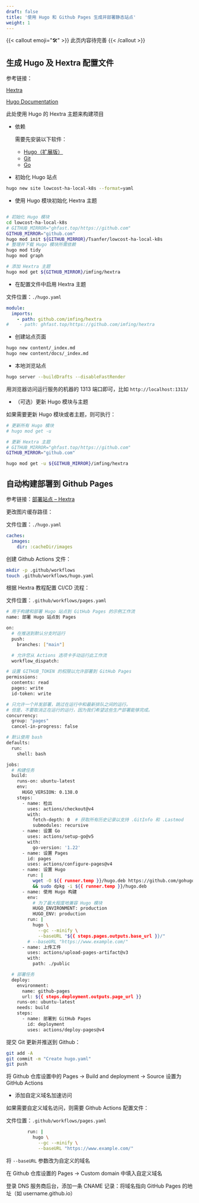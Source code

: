 ```yaml
---
draft: false
title: '使用 Hugo 和 Github Pages 生成并部署静态站点'
weight: 1
---
```


{{< callout emoji="🛠" >}}
  此页内容待完善
{{< /callout >}}


## 生成 Hugo 及 Hextra 配置文件

参考链接：

[Hextra](https://imfing.github.io/hextra/zh-cn/)

[Hugo Documentation](https://gohugo.io/documentation/)

此处使用 Hugo 的 Hextra 主题来构建项目

- 依赖

  需要先安装以下软件：

  - [Hugo（扩展版）](https://gohugo.io/installation/)
  - [Git](https://git-scm.com/)
  - [Go](https://go.dev/)

- 初始化 Hugo 站点

```bash
hugo new site lowcost-ha-local-k8s --format=yaml
```

- 使用 Hugo 模块初始化 Hextra 主题

```bash

# 初始化 Hugo 模块
cd lowcost-ha-local-k8s
# GITHUB_MIRROR="ghfast.top/https://github.com"
GITHUB_MIRROR="github.com"
hugo mod init ${GITHUB_MIRROR}/Tsanfer/lowcost-ha-local-k8s
# 整理并下载 Hugo 模块所需依赖
hugo mod tidy
hugo mod graph

# 添加 Hextra 主题
hugo mod get ${GITHUB_MIRROR}/imfing/hextra
```

- 在配置文件中启用 Hextra 主题

文件位置：`./hugo.yaml`​

```yaml
module:
  imports:
    - path: github.com/imfing/hextra
#    - path: ghfast.top/https://github.com/imfing/hextra
```

- 创建站点页面

```bash
hugo new content/_index.md
hugo new content/docs/_index.md
```

- 本地浏览站点

```bash
hugo server --buildDrafts --disableFastRender
```

用浏览器访问运行服务的机器的 1313 端口即可，比如 `http://localhost:1313/`​

- （可选）更新 Hugo 模块与主题

如果需要更新 Hugo 模块或者主题，则可执行：

```bash
# 更新所有 Hugo 模块
# hugo mod get -u

# 更新 Hextra 主题
# GITHUB_MIRROR="ghfast.top/https://github.com"
GITHUB_MIRROR="github.com"

hugo mod get -u ${GITHUB_MIRROR}/imfing/hextra
```

## 自动构建部署到 Github Pages

参考链接：[部署站点 – Hextra](https://imfing.github.io/hextra/zh-cn/docs/guide/deploy-site/)

更改图片缓存路径：

文件位置：`./hugo.yaml`​

```yaml
caches:
  images:
    dir: :cacheDir/images
```

创建 Github Actions 文件：

```bash
mkdir -p .github/workflows
touch .github/workflows/hugo.yaml
```

根据 Hextra 教程配置 CI/CD 流程：

文件位置：`.github/workflows/pages.yaml`​

```bash
# 用于构建和部署 Hugo 站点到 GitHub Pages 的示例工作流
name: 部署 Hugo 站点到 Pages

on:
  # 在推送到默认分支时运行
  push:
    branches: ["main"]

  # 允许您从 Actions 选项卡手动运行此工作流
  workflow_dispatch:

# 设置 GITHUB_TOKEN 的权限以允许部署到 GitHub Pages
permissions:
  contents: read
  pages: write
  id-token: write

# 只允许一个并发部署，跳过在运行中和最新排队之间的运行。
# 但是，不要取消正在运行的运行，因为我们希望这些生产部署能够完成。
concurrency:
  group: "pages"
  cancel-in-progress: false

# 默认使用 bash
defaults:
  run:
    shell: bash

jobs:
  # 构建任务
  build:
    runs-on: ubuntu-latest
    env:
      HUGO_VERSION: 0.138.0
    steps:
      - name: 检出
        uses: actions/checkout@v4
        with:
          fetch-depth: 0  # 获取所有历史记录以支持 .GitInfo 和 .Lastmod
          submodules: recursive
      - name: 设置 Go
        uses: actions/setup-go@v5
        with:
          go-version: '1.22'
      - name: 设置 Pages
        id: pages
        uses: actions/configure-pages@v4
      - name: 设置 Hugo
        run: |
          wget -O ${{ runner.temp }}/hugo.deb https://github.com/gohugoio/hugo/releases/download/v${HUGO_VERSION}/hugo_extended_${HUGO_VERSION}_linux-amd64.deb \
          && sudo dpkg -i ${{ runner.temp }}/hugo.deb
      - name: 使用 Hugo 构建
        env:
          # 为了最大程度地兼容 Hugo 模块
          HUGO_ENVIRONMENT: production
          HUGO_ENV: production
        run: |
          hugo \
            --gc --minify \
            --baseURL "${{ steps.pages.outputs.base_url }}/"
        # --baseURL "https://www.example.com/"
      - name: 上传工件
        uses: actions/upload-pages-artifact@v3
        with:
          path: ./public

  # 部署任务
  deploy:
    environment:
      name: github-pages
      url: ${{ steps.deployment.outputs.page_url }}
    runs-on: ubuntu-latest
    needs: build
    steps:
      - name: 部署到 GitHub Pages
        id: deployment
        uses: actions/deploy-pages@v4
```

提交 Git 更新并推送到 Github：

```bash
git add -A
git commit -m "Create hugo.yaml"
git push
```

将 Github 仓库设置中的 Pages → Build and deployment → Source 设置为 GitHub Actions

- 添加自定义域名加速访问

如果需要自定义域名访问，则需要 Github Actions 配置文件：

文件位置：`.github/workflows/pages.yaml`​

```bash
        run: |
          hugo \
            --gc --minify \
            --baseURL "https://www.example.com/"
```

将 `--baseURL`​ 参数改为自定义的域名

在 Github 仓库设置的 Pages → Custom domain 中填入自定义域名

登录 DNS 服务商后台，添加一条 CNAME 记录：将域名指向 GitHub Pages 的地址（如 username.github.io）

‍
‍
